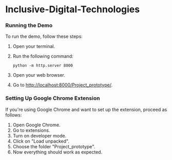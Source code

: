 # Inclusive-Digital-Technologies
### Running the Demo

To run the demo, follow these steps:

1. Open your terminal.
2. Run the following command:

    ```
    python -m http.server 8000
    ```

3. Open your web browser.
4. Go to [http://localhost:8000/Project_prototype/](http://localhost:8000/Project_prototype/).

### Setting Up Google Chrome Extension

If you're using Google Chrome and want to set up the extension, proceed as follows:

1. Open Google Chrome.
2. Go to extensions.
3. Turn on developer mode.
4. Click on "Load unpacked".
5. Choose the folder "Project_prototype".
6. Now everything should work as expected.

